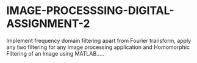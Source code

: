# IMAGE-PROCESSSING-DIGITAL-ASSIGNMENT-2
Implement frequency domain filtering apart from Fourier transform, apply any two filtering for any image processing application and Homomorphic Filtering of an Image using MATLAB…..
